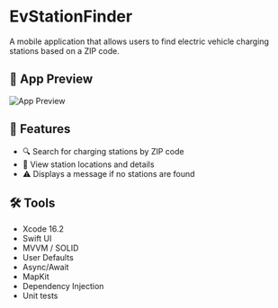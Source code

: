 # EvStationFinder

A mobile application that allows users to find electric vehicle charging stations based on a ZIP code.

## 📱 App Preview

![App Preview](https://github.com/elyndiaye/EvStationFinder/raw/main/assets/demo.gif)

## 🚀 Features

- 🔍 Search for charging stations by ZIP code
- 📍 View station locations and details
- ⚠️ Displays a message if no stations are found

## 🛠️ Tools

- Xcode 16.2
- Swift UI
- MVVM / SOLID
- User Defaults
- Async/Await
- MapKit
- Dependency Injection
- Unit tests

